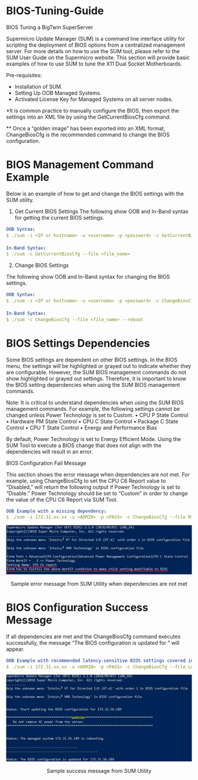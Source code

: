 # BIOS-Tuning-Guide
BIOS Tuning a BigTwin SuperServer

Supermicro Update Manager (SUM) is a command line interface utility for scripting the deployment of BIOS options from a centralized management server. For more details on how to use the SUM tool,
please refer to the SUM User Guide on the Supermicro website. This section will provide basic examples of how to use SUM to tune the X11 Dual Socket Motherboards.

Pre-requisites:
- Installation of SUM.
- Setting Up OOB Managed Systems.
- Activated License Key for Managed Systems on all server nodes. 

*It is common practice to manually configure the BIOS, then export the settings into an XML file by using
the GetCurrentBiosCfg command.

** Once a “golden image” has been exported into an XML format, ChangeBiosCfg is the recommended
command to change the BIOS configuration.

# BIOS Management Command Example
Below is an example of how to get and change the BIOS settings with the SUM utility.

1. Get Current BIOS Settings
The following show OOB and In-Band syntax for getting the current BIOS settings.

```yml
OOB Syntax:
$ ./sum -i <IP or hostname> -u <username> -p <password> -c GetCurrentBiosCfg --file <file_name>

In-Band Syntax:
$ ./sum -c GetCurrentBiosCfg --file <file_name>
```

2. Change BIOS Settings

The following show OOB and In-Band syntax for changing the BIOS settings.

```yml
OOB Syntax:
$ ./sum -i <IP or hostname> -u <username> -p <password> -c ChangeBiosCfg --file <file_name> --reboot

In-Band Syntax:
$ ./sum -c ChangeBiosCfg --file <file_name> --reboot
```

# BIOS Settings Dependencies

Some BIOS settings are dependent on other BIOS settings. In the BIOS menu, the settings will be highlighted or grayed out to indicate whether they are configurable. However, the SUM BIOS
management commands do not show highlighted or grayed out settings. Therefore, it is important to know the BIOS setting dependencies when using the SUM BIOS management commands.

Note:
It is critical to understand dependencies when using the SUM BIOS management commands. For example, the following settings cannot be changed unless Power Technology is set to Custom.
• CPU P State Control
• Hardware PM State Control
• CPU C State Control
• Package C State Control
• CPU T State Control
• Energy and Performance Bias

By default, Power Technology is set to Energy Efficient Mode. Using the SUM Tool to execute a BIOS change that does not align with the dependencies will result in an error. 

BIOS Configuration Fail Message

This section shows the error message when dependencies are not met. For example, using ChangeBiosCfg to set the CPU C6 Report value to “Disabled,” will return the following output if Power Technology is set to “Disable.” Power Technology should be set to “Custom” in order to change the
value of the CPU C6 Report via SUM Tool.

```yml
OOB Example with a missing dependency:
$ ./sum -i 172.31.xx.xx -u <ADMIN> -p <PASS> -c ChangeBiosCfg --file MissingDependency.xml --reboot
```

![](https://github.com/Solutions-Guy/BIOS-Tuning-Guide/blob/master/Sample%20error%20message%20message%20from%20SUM%20Utility%20when%20dependencies%20are%20not%20met.png)
<p align="center">Sample error message from SUM Utility when dependencies are not met</p>

# BIOS Configuration Success Message

If all dependencies are met and the ChangeBiosCfg command executes successfully, the message “The BIOS configuration is updated for <IP address>” will appear.


```yml
OOB Example with recommended latency-sensitive BIOS settings covered in section 3.3:
$ ./sum -i 172.31.xx.xx -u <ADMIN> -p <PASS> -c ChangeBiosCfg --file LowLatency.xml --reboot
```

![](https://github.com/Solutions-Guy/BIOS-Tuning-Guide/blob/master/Sample%20success%20message%20from%20SUM%20Utility.png)
<p align="center">Sample success message from SUM Utility</p>
